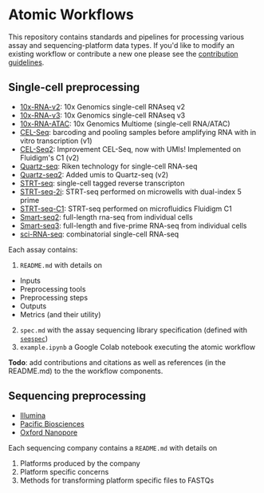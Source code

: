 # Atomic Workflows

This repository contains standards and pipelines for processing various assay and sequencing-platform data types. If you'd like to modify an existing workflow or contribute a new one please see the [contribution guidelines](CONTRIBUTING.md).

## Single-cell preprocessing

- [10x-RNA-v2](assays/10x-RNA-v2/): 10x Genomics single-cell RNAseq v2
- [10x-RNA-v3](assays/10x-RNA-v3/): 10x Genomics single-cell RNAseq v3
- [10x-RNA-ATAC](assays/10x-RNA-ATAC/): 10x Genomics Multiome (single-cell RNA/ATAC)
- [CEL-Seq](assays/CEL-Seq/): barcoding and pooling samples before amplifying RNA with in vitro transcription (v1)
- [CEL-Seq2](assays/CEL-Seq2/): Improvement CEL-Seq, now with UMIs! Implemented on Fluidigm's C1 (v2)
- [Quartz-seq](assays/Quartz-seq/): Riken technology for single-cell RNA-seq
- [Quartz-seq2](assays/Quartz-seq2/): Added umis to Quartz-seq (v2)
- [STRT-seq](assays/STRT-seq/): single-cell tagged reverse transcripton
- [STRT-seq-2i](assays/STRT-seq-2i/): STRT-seq performed on microwells with dual-index 5 prime
- [STRT-seq-C1](assays/STRT-seq-C1/): STRT-seq performed on microfluidics Fluidigm C1
- [Smart-seq2](assays/Smart-seq2/): full-length rna-seq from individual cells
- [Smart-seq3](assays/Smart-seq3/): full-length and five-prime RNA-seq from individual cells
- [sci-RNA-seq](assays/sci-RNA-seq/): combinatorial single-cell RNA-seq

Each assay contains:

1. `README.md` with details on
 - Inputs
 - Preprocessing tools
 - Preprocessing steps
 - Outputs
 - Metrics (and their utility)
2. `spec.md` with the assay sequencing library specification (defined with [`seqspec`](https://github.com/IGVF/seqspec))
3. `example.ipynb` a Google Colab notebook executing the atomic workflow

**Todo**: add contributions and citations as well as references (in the README.md) to the the workflow components.

## Sequencing preprocessing

- [Illumina](sequencing/illumina/)
- [Pacific Biosciences](sequencing/pacbio/)
- [Oxford Nanopore](sequencing/nanopore/)

Each sequencing company contains a `README.md` with details on
1. Platforms produced by the company
2. Platform specific concerns
3. Methods for transforming platform specific files to FASTQs
